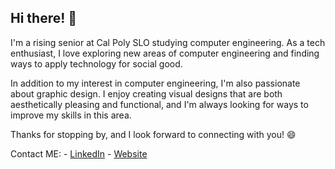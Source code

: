 ## Hi there! 👋

I'm a rising senior at Cal Poly SLO studying computer engineering. As a tech enthusiast, I love exploring new areas of computer engineering and finding ways to apply technology for social good.

In addition to my interest in computer engineering, I'm also passionate about graphic design. I enjoy creating visual designs that are both aesthetically pleasing and functional, and I'm always looking for ways to improve my skills in this area.

Thanks for stopping by, and I look forward to connecting with you! 😄

Contact ME: - [LinkedIn](https://www.linkedin.com/in/saumitra-tiwari-134206252/) - [Website](https://satiwari26.github.io/Portfolio-Webpage/)
